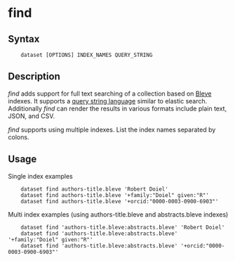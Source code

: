 
# find

## Syntax

```
    dataset [OPTIONS] INDEX_NAMES QUERY_STRING
```

## Description

_find_ adds support for full text searching of a collection based on [Bleve](https://blevesearch.com) indexes.
It supports a [query string language]() similar to elastic search. Additionally _find_ can render the results
in various formats include plain text, JSON, and CSV.

_find_ supports using multiple indexes. List the index names separated by colons.

## Usage

Single index examples

```
    dataset find authors-title.bleve 'Robert Doiel'
    dataset find authors-title.bleve '+family:"Doiel" given:"R"'
    dataset find authors-title.bleve '+orcid:"0000-0003-0900-6903"'
```

Multi index examples (using authors-title.bleve and abstracts.bleve indexes)

```
    dataset find 'authors-title.bleve:abstracts.bleve' 'Robert Doiel'
    dataset find 'authors-title.bleve:abstracts.bleve' '+family:"Doiel" given:"R"'
    dataset find 'authors-title.bleve:abstracts.bleve' '+orcid:"0000-0003-0900-6903"'
```
